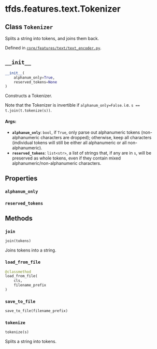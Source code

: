 <div itemscope itemtype="http://developers.google.com/ReferenceObject">
<meta itemprop="name" content="tfds.features.text.Tokenizer" />
<meta itemprop="path" content="Stable" />
<meta itemprop="property" content="alphanum_only"/>
<meta itemprop="property" content="reserved_tokens"/>
<meta itemprop="property" content="__init__"/>
<meta itemprop="property" content="join"/>
<meta itemprop="property" content="load_from_file"/>
<meta itemprop="property" content="save_to_file"/>
<meta itemprop="property" content="tokenize"/>
</div>

# tfds.features.text.Tokenizer

## Class `Tokenizer`

Splits a string into tokens, and joins them back.

Defined in [`core/features/text/text_encoder.py`](https://github.com/tensorflow/datasets/tree/master/tensorflow_datasets/core/features/text/text_encoder.py).

<!-- Placeholder for "Used in" -->


<h2 id="__init__"><code>__init__</code></h2>

``` python
__init__(
    alphanum_only=True,
    reserved_tokens=None
)
```

Constructs a Tokenizer.

Note that the Tokenizer is invertible if `alphanum_only=False`.
i.e. `s == t.join(t.tokenize(s))`.

#### Args:

* <b>`alphanum_only`</b>: `bool`, if `True`, only parse out alphanumeric tokens
    (non-alphanumeric characters are dropped);
    otherwise, keep all characters (individual tokens will still be either
    all alphanumeric or all non-alphanumeric).
* <b>`reserved_tokens`</b>: `list<str>`, a list of strings that, if any are in `s`,
    will be preserved as whole tokens, even if they contain mixed
    alphanumeric/non-alphanumeric characters.



## Properties

<h3 id="alphanum_only"><code>alphanum_only</code></h3>



<h3 id="reserved_tokens"><code>reserved_tokens</code></h3>





## Methods

<h3 id="join"><code>join</code></h3>

``` python
join(tokens)
```

Joins tokens into a string.

<h3 id="load_from_file"><code>load_from_file</code></h3>

``` python
@classmethod
load_from_file(
    cls,
    filename_prefix
)
```



<h3 id="save_to_file"><code>save_to_file</code></h3>

``` python
save_to_file(filename_prefix)
```



<h3 id="tokenize"><code>tokenize</code></h3>

``` python
tokenize(s)
```

Splits a string into tokens.



